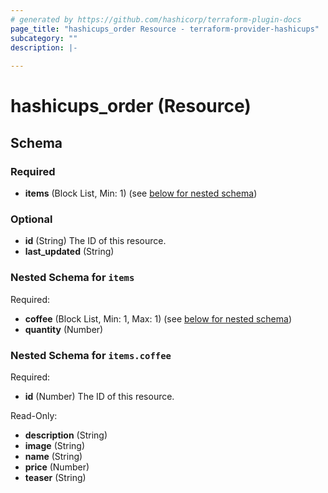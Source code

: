 ```yaml
---
# generated by https://github.com/hashicorp/terraform-plugin-docs
page_title: "hashicups_order Resource - terraform-provider-hashicups"
subcategory: ""
description: |-
  
---
```


# hashicups_order (Resource)





<!-- schema generated by tfplugindocs -->
## Schema

### Required

- **items** (Block List, Min: 1) (see [below for nested schema](#nestedblock--items))

### Optional

- **id** (String) The ID of this resource.
- **last_updated** (String)

<a id="nestedblock--items"></a>
### Nested Schema for `items`

Required:

- **coffee** (Block List, Min: 1, Max: 1) (see [below for nested schema](#nestedblock--items--coffee))
- **quantity** (Number)

<a id="nestedblock--items--coffee"></a>
### Nested Schema for `items.coffee`

Required:

- **id** (Number) The ID of this resource.

Read-Only:

- **description** (String)
- **image** (String)
- **name** (String)
- **price** (Number)
- **teaser** (String)


